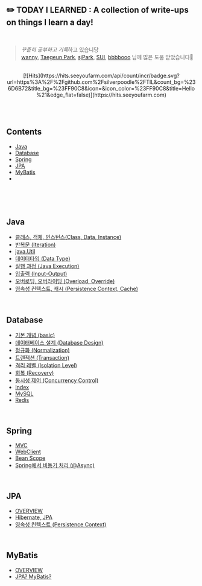 ## ✏️ TODAY I LEARNED : A collection of write-ups on things I learn a day! 

<br/>


> *꾸준히 공부하고 기록*하고 있습니당 <br/>
> [wanny](https://github.com/Subak-Uncle), [Taegeun Park](https://github.com/taegeun-park), [sjPark](https://github.com/myrhymetree), [SUI](https://github.com/numerical43), [bbbbooo](https://github.com/bbbbooo) 님께 많은 도움 받았습니다💚

<br/>

<div align="center">
[![Hits](https://hits.seeyoufarm.com/api/count/incr/badge.svg?url=https%3A%2F%2Fgithub.com%2Fsilverpoodle%2FTIL&count_bg=%236D6B72&title_bg=%23FF90C8&icon=&icon_color=%23FF90C8&title=Hello%21&edge_flat=false)](https://hits.seeyoufarm.com)
</div>

<br/><br/>


## Contents

- [Java](#Java)
- [Database](#Database)
- [Spring](#Spring)
- [JPA](#JPA)
- [MyBatis](#MyBatis)
- 

<br/><br/><br/>


## Java

- [클래스, 객체, 인스턴스(Class, Data, Instance)](https://github.com/silverpoodle/TIL/blob/main/java/class-object-instance.md)
- [반복문 (Iteration)](https://github.com/silverpoodle/TIL/blob/main/java/iteration.md)
- [java.Util](https://github.com/silverpoodle/TIL/blob/main/java/util.md)
- [데이터타입 (Data Type)](https://github.com/silverpoodle/TIL/blob/main/java/data-type.md)
- [실행 과정 (Java Execution)](https://github.com/silverpoodle/TIL/blob/main/java/excecution.md)
- [입출력 (Input-Output)](https://github.com/silverpoodle/TIL/blob/main/java/input-output.md)
- [오버로딩, 오버라이딩 (Overload, Override)](https://github.com/silverpoodle/TIL/blob/main/java/overload-overide.md)
- [영속성 컨텍스트, 캐시 (Persistence Context, Cache)](https://github.com/silverpoodle/TIL/blob/main/java/persistence-context.md)

<br/>

## Database

- [기본 개념 (basic)](https://github.com/silverpoodle/TIL/blob/main/database/basic.md)
- [데이터베이스 설계 (Database Design)](https://github.com/silverpoodle/TIL/blob/main/database/design.md)
- [정규화 (Normalization)](https://github.com/silverpoodle/TIL/blob/main/database/normalization.md)
- [트랜잭션 (Transaction)](https://github.com/silverpoodle/TIL/blob/main/database/transcation.md)
- [격리 레벨 (Isolation Level)](https://github.com/silverpoodle/TIL/blob/main/database/isolation-level.md)
- [회복 (Recovery)](https://github.com/silverpoodle/TIL/blob/main/database/recovery.md)
- [동시성 제어 (Concurrency Control)](https://github.com/silverpoodle/TIL/blob/main/database/concurrency-control.md)
- [Index](https://github.com/silverpoodle/TIL/blob/main/database/index.md)
- [MySQL](https://github.com/silverpoodle/TIL/blob/main/database/mysql.md)
- [Redis](https://github.com/silverpoodle/TIL/blob/main/database/redis.md)

<br/>

## Spring

- [MVC](https://github.com/silverpoodle/TIL/blob/main/spring/mvc.md)
- [WebClient](https://github.com/silverpoodle/TIL/blob/main/spring/web-client.md)
- [Bean Scope](https://github.com/silverpoodle/TIL/blob/main/spring/bean-scope.md)
- [Spring에서 비동기 처리 (@Async)](https://github.com/silverpoodle/TIL/blob/main/spring/async.md)



<br/>

## JPA

- [OVERVIEW](https://github.com/silverpoodle/TIL/blob/main/jpa/overview.md)
- [Hibernate, JPA](https://github.com/silverpoodle/TIL/blob/main/jpa/hibernate.md)
- [영속성 컨텍스트 (Persistence Context)](https://github.com/silverpoodle/TIL/blob/main/jpa/persistence-context.md)



<br/>

## MyBatis

- [OVERVIEW](https://github.com/silverpoodle/TIL/blob/main/mybatis/overview.md)
- [JPA? MyBatis?](https://github.com/silverpoodle/TIL/blob/main/mybatis/jpa-mybatis.md)

